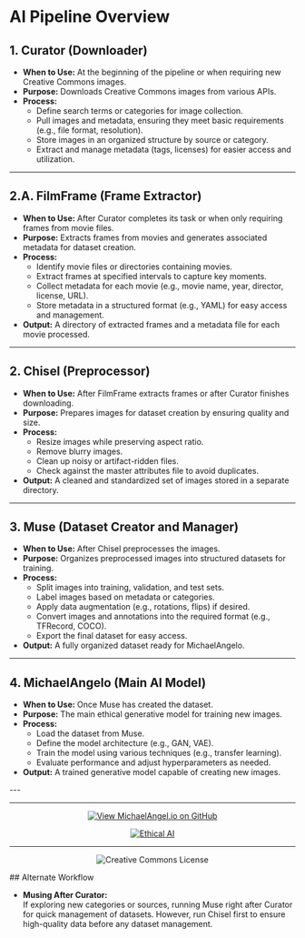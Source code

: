 # AI Pipeline Overview

## 1. Curator (Downloader)

- **When to Use:** At the beginning of the pipeline or when requiring new Creative Commons images.  
- **Purpose:** Downloads Creative Commons images from various APIs.  
- **Process:**  
  - Define search terms or categories for image collection.  
  - Pull images and metadata, ensuring they meet basic requirements (e.g., file format, resolution).  
  - Store images in an organized structure by source or category.  
  - Extract and manage metadata (tags, licenses) for easier access and utilization.

---

## 2.A. FilmFrame (Frame Extractor)

- **When to Use:** After Curator completes its task or when only requiring frames from movie files.  
- **Purpose:** Extracts frames from movies and generates associated metadata for dataset creation.  
- **Process:**  
  - Identify movie files or directories containing movies.  
  - Extract frames at specified intervals to capture key moments.  
  - Collect metadata for each movie (e.g., movie name, year, director, license, URL).  
  - Store metadata in a structured format (e.g., YAML) for easy access and management.  
- **Output:** A directory of extracted frames and a metadata file for each movie processed.

---

## 2. Chisel (Preprocessor)

- **When to Use:** After FilmFrame extracts frames or after Curator finishes downloading.  
- **Purpose:** Prepares images for dataset creation by ensuring quality and size.  
- **Process:**  
  - Resize images while preserving aspect ratio.  
  - Remove blurry images.  
  - Clean up noisy or artifact-ridden files.  
  - Check against the master attributes file to avoid duplicates.  
- **Output:** A cleaned and standardized set of images stored in a separate directory.

---

## 3. Muse (Dataset Creator and Manager)

- **When to Use:** After Chisel preprocesses the images.  
- **Purpose:** Organizes preprocessed images into structured datasets for training.  
- **Process:**  
  - Split images into training, validation, and test sets.  
  - Label images based on metadata or categories.  
  - Apply data augmentation (e.g., rotations, flips) if desired.  
  - Convert images and annotations into the required format (e.g., TFRecord, COCO).  
  - Export the final dataset for easy access.  
- **Output:** A fully organized dataset ready for MichaelAngelo.

---

## 4. MichaelAngelo (Main AI Model)

- **When to Use:** Once Muse has created the dataset.  
- **Purpose:** The main ethical generative model for training new images.  
- **Process:**  
  - Load the dataset from Muse.  
  - Define the model architecture (e.g., GAN, VAE).  
  - Train the model using various techniques (e.g., transfer learning).  
  - Evaluate performance and adjust hyperparameters as needed.  
- **Output:** A trained generative model capable of creating new images.

---<div align="center">

---

[![View MichaelAngel.io on GitHub](https://img.shields.io/badge/GitHub-View%20MichaelAngel.io-blue?logo=github)](https://github.com/M1ck4/MichaelAngel.io)

[![Ethical AI](https://img.shields.io/badge/Ethical%20AI-Priority-orange.svg)](https://github.com/M1ck4/MichaelAngel.io/blob/main/docs/the_codex/AI_Artisians_FAQ.md) 

---

![Creative Commons License](https://img.shields.io/badge/License-CC%20BY--NC--SA%204.0-lightgrey?style=for-the-badge&logo=creative-commons&logoColor=white)
</div>
## Alternate Workflow

- **Musing After Curator:**  
  If exploring new categories or sources, running Muse right after Curator for quick management of datasets. However, run Chisel first to ensure high-quality data before any dataset management.
